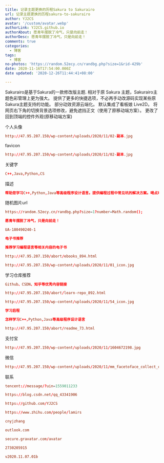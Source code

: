 ```yaml
---
title: 记录主题更换的历程Sakura to Sakurairo
url: 记录主题更换的历程sakura-to-sakurairo
author: YJ2CS
avatar: '/custom/avatar.webp'
authorLink: YJ2CS.github.io
authorAbout: 愿青年摆脱了冷气，只是向前走！
authorDesc: 愿青年摆脱了冷气，只是向前走！
comments: true
categories:
  - 博客
tags:
  - 博客
no-photos: 'https://random.52ecy.cn/randbg.php?size=1&rid-429b'
date: 2020-11-16T17:54:00.000Z
date updated: '2020-12-26T11:44:41+08:00'

---
```


Sakurairo是基于Sakura的一款修改版主题.
相对于原 Sakura 主题，Sakurairo主题色彩管理上更为强大。
提供了更多的快捷选项，不必再手动改源码实现某些原Sakura主题支持的功能。
部分动效资源云端化。
默认集成了看板娘 Live2D。
将网页右下角的切换背景选项修改，避免遮挡正文（使用了原移动端方案）。
更改了回到顶端的控件外观(原移动端方案)

个人头像

```conf
http://47.95.207.150/wp-content/uploads/2020/11/02-副本.jpg
```

favicon

```conf
http://47.95.207.150/wp-content/uploads/2020/11/02-副本.jpg
```

关键字

```conf
C++,Java,Python,CS
```

描述

```conf
帮助您学习C++,Python,Java等高级程序设计语言。提供编程过程中常见坑的解决方案。喝点鸡汤
```

随机图片url

```conf
https://random.52ecy.cn/randbg.php?size=1?number=Math.random(); 
```

```conf
愿青年摆脱了冷气，只是向前走！
```

```conf
UA-180490240-1
```

```conf
电子书推荐

推荐学习编程语言等相关内容的电子书

http://47.95.207.150/abort/ebooks_894.html

http://47.95.207.150/wp-content/uploads/2020/11/01_icon.jpg
```

学习仓库推荐

```conf
Github、CSDN、知乎等优秀内容链接

http://47.95.207.150/abort/learn-repo_892.html

http://47.95.207.150/wp-content/uploads/2020/11/54_icon.jpg
```

```conf
学习启程

怎样学习C++,Python,Java等高级程序设计语言

http://47.95.207.150/abort/readme_73.html
```

支付宝

```conf
http://47.95.207.150/wp-content/uploads/2020/11/1604672198.jpg
```

微信

```conf
http://47.95.207.150/wp-content/uploads/2020/11/mm_facetoface_collect_qrcode_1604672054847.png
```

联系

```conf
tencent://message/?uin=1559011233

https://blog.csdn.net/qq_43341906

https://github.com/YJ2CS

https://www.zhihu.com/people/lamirs

cnyjzhang

outlook.com
```

```conf
secure.gravatar.com/avatar
```

```conf
2730205915
```

```conf
v2020.11.07.01b
```
